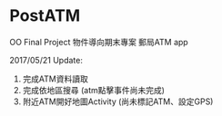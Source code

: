 # PostATM
OO Final Project
物件導向期末專案
郵局ATM app

2017/05/21 Update:
  1. 完成ATM資料讀取
  2. 完成依地區搜尋 (atm點擊事件尚未完成)
  3. 附近ATM開好地圖Activity (尚未標記ATM、設定GPS)
